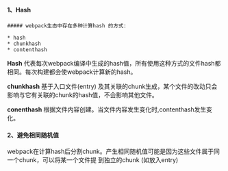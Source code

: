 #### 1、Hash

	##### webpack生态中存在多种计算hash 的方式:

	* hash
	* chunkhash
	* contenthash



**Hash** 代表每次webpack编译中生成的hash值，所有使用这种方式的文件hash都相同。每次构建都会使webpack计算新的hash。



**chunkhash** 基于入口文件(entry) 及其关联的chunk生成，某个文件的改动只会影响与它有关联的chunk的hash值，不会影响其他文件。



**conenthash** 根据文件内容创建。当文件内容发生变化时,contenthash发生变化。



#### 2、避免相同随机值

webpack在计算hash后分割chunk。产生相同随机值可能是因为这些文件属于同一个chunk，可以将某一个文件提 到独立的chunk (如放入entry)

